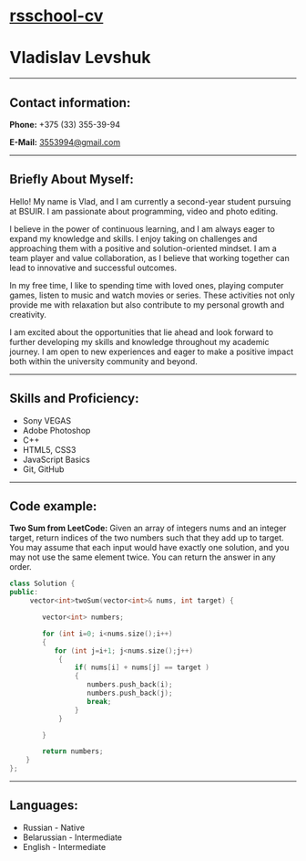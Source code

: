 # [rsschool-cv](https://rs.school)
# Vladislav Levshuk

_______________

## **Contact information:**

**Phone:** +375 (33) 355-39-94

**E-Mail:** 3553994@gmail.com

_______________

## **Briefly About Myself:**

Hello! My name is Vlad, and I am currently a second-year student pursuing at BSUIR. I am passionate about programming, video and photo editing.

I believe in the power of continuous learning, and I am always eager to expand my knowledge and skills. I enjoy taking on challenges and approaching them with a positive and solution-oriented mindset. I am a team player and value collaboration, as I believe that working together can lead to innovative and successful outcomes.

In my free time, I like to spending time with loved ones, playing computer games, listen to music and watch movies or series. These activities not only provide me with relaxation but also contribute to my personal growth and creativity.

I am excited about the opportunities that lie ahead and look forward to further developing my skills and knowledge throughout my academic journey. I am open to new experiences and eager to make a positive impact both within the university community and beyond.

_______________

## **Skills and Proficiency:**
- Sony VEGAS
- Adobe Photoshop
- C++
- HTML5, CSS3
- JavaScript Basics
- Git, GitHub

_______________

## **Code example:**
**Two Sum from LeetCode:**
Given an array of integers nums and an integer target, return indices of the two numbers such that they add up to target. You may assume that each input would have exactly one solution, and you may not use the same element twice. You can return the answer in any order.

```C++
class Solution {
public:
     vector<int>twoSum(vector<int>& nums, int target) {

        vector<int> numbers;

        for (int i=0; i<nums.size();i++)
        { 
           for (int j=i+1; j<nums.size();j++)
            { 
                if( nums[i] + nums[j] == target )
                {
                   numbers.push_back(i);
                   numbers.push_back(j);
                   break;
                }
            }

        }

        return numbers;
    }
};
```

_______________

## **Languages:**
- Russian - Native
- Belarussian -  Intermediate
- English -  Intermediate
